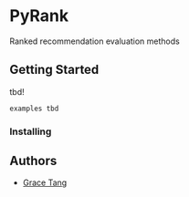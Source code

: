 # PyRank

Ranked recommendation evaluation methods

## Getting Started

tbd!


```
examples tbd
```

### Installing





## Authors
* [Grace Tang](http://gracetang.me/)
